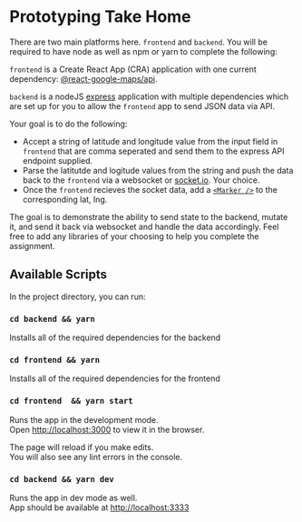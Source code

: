 # Prototyping Take Home

There are two main platforms here. `frontend` and `backend`. You will be required to have node as well as npm or yarn to complete the following:

`frontend` is a Create React App (CRA) application with one current dependency: [@react-google-maps/api](https://www.npmjs.com/package/@react-google-maps/api).

`backend` is a nodeJS [express](https://www.npmjs.com/package/express) application with multiple dependencies which are set up for you to allow the `frontend` app to send JSON data via API.

Your goal is to do the following:
* Accept a string of latitude and longitude value from the input field in `frontend` that are comma seperated and send them to the express API endpoint supplied.
* Parse the latitutde and logitude values from the string and push the data back to the `frontend` via a websocket or [socket.io](https://www.npmjs.com/package/socket.io). Your choice.
* Once the `frontend` recieves the socket data, add a [`<Marker />`](https://react-google-maps-api-docs.netlify.app/#marker) to the corresponding lat, lng.

The goal is to demonstrate the ability to send state to the backend, mutate it, and send it back via websocket and handle the data accordingly. Feel free to add any libraries of your choosing to help you complete the assignment.

## Available Scripts

In the project directory, you can run:

### `cd backend && yarn`

Installs all of the required dependencies for the backend

### `cd frontend && yarn`

Installs all of the required dependencies for the frontend

### `cd frontend  && yarn start`

Runs the app in the development mode.\
Open [http://localhost:3000](http://localhost:3000) to view it in the browser.

The page will reload if you make edits.\
You will also see any lint errors in the console.

### `cd backend && yarn dev`

Runs the app in dev mode as well.\
App should be available at [http://localhost:3333](http://localhost:3333)